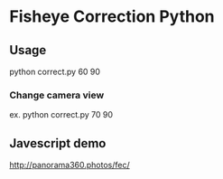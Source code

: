 # Fisheye Correction Python

## Usage 

python correct.py 60 90

### Change camera view 

ex. python correct.py 70 90 

## Javescript demo

http://panorama360.photos/fec/